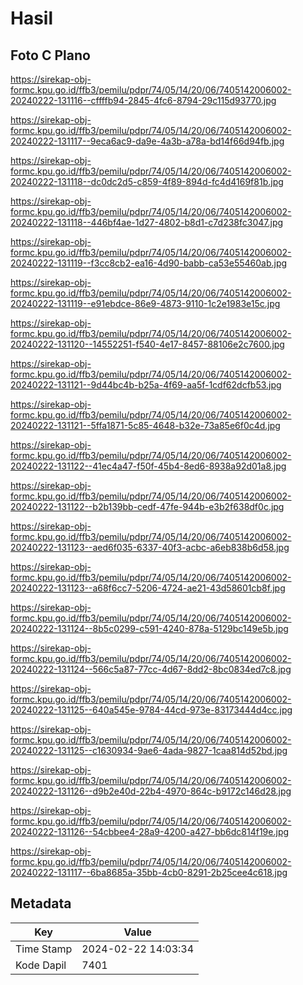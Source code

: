 # Hasil

## Foto C Plano

https://sirekap-obj-formc.kpu.go.id/ffb3/pemilu/pdpr/74/05/14/20/06/7405142006002-20240222-131116--cffffb94-2845-4fc6-8794-29c115d93770.jpg

https://sirekap-obj-formc.kpu.go.id/ffb3/pemilu/pdpr/74/05/14/20/06/7405142006002-20240222-131117--9eca6ac9-da9e-4a3b-a78a-bd14f66d94fb.jpg

https://sirekap-obj-formc.kpu.go.id/ffb3/pemilu/pdpr/74/05/14/20/06/7405142006002-20240222-131118--dc0dc2d5-c859-4f89-894d-fc4d4169f81b.jpg

https://sirekap-obj-formc.kpu.go.id/ffb3/pemilu/pdpr/74/05/14/20/06/7405142006002-20240222-131118--446bf4ae-1d27-4802-b8d1-c7d238fc3047.jpg

https://sirekap-obj-formc.kpu.go.id/ffb3/pemilu/pdpr/74/05/14/20/06/7405142006002-20240222-131119--f3cc8cb2-ea16-4d90-babb-ca53e55460ab.jpg

https://sirekap-obj-formc.kpu.go.id/ffb3/pemilu/pdpr/74/05/14/20/06/7405142006002-20240222-131119--e91ebdce-86e9-4873-9110-1c2e1983e15c.jpg

https://sirekap-obj-formc.kpu.go.id/ffb3/pemilu/pdpr/74/05/14/20/06/7405142006002-20240222-131120--14552251-f540-4e17-8457-88106e2c7600.jpg

https://sirekap-obj-formc.kpu.go.id/ffb3/pemilu/pdpr/74/05/14/20/06/7405142006002-20240222-131121--9d44bc4b-b25a-4f69-aa5f-1cdf62dcfb53.jpg

https://sirekap-obj-formc.kpu.go.id/ffb3/pemilu/pdpr/74/05/14/20/06/7405142006002-20240222-131121--5ffa1871-5c85-4648-b32e-73a85e6f0c4d.jpg

https://sirekap-obj-formc.kpu.go.id/ffb3/pemilu/pdpr/74/05/14/20/06/7405142006002-20240222-131122--41ec4a47-f50f-45b4-8ed6-8938a92d01a8.jpg

https://sirekap-obj-formc.kpu.go.id/ffb3/pemilu/pdpr/74/05/14/20/06/7405142006002-20240222-131122--b2b139bb-cedf-47fe-944b-e3b2f638df0c.jpg

https://sirekap-obj-formc.kpu.go.id/ffb3/pemilu/pdpr/74/05/14/20/06/7405142006002-20240222-131123--aed6f035-6337-40f3-acbc-a6eb838b6d58.jpg

https://sirekap-obj-formc.kpu.go.id/ffb3/pemilu/pdpr/74/05/14/20/06/7405142006002-20240222-131123--a68f6cc7-5206-4724-ae21-43d58601cb8f.jpg

https://sirekap-obj-formc.kpu.go.id/ffb3/pemilu/pdpr/74/05/14/20/06/7405142006002-20240222-131124--8b5c0299-c591-4240-878a-5129bc149e5b.jpg

https://sirekap-obj-formc.kpu.go.id/ffb3/pemilu/pdpr/74/05/14/20/06/7405142006002-20240222-131124--566c5a87-77cc-4d67-8dd2-8bc0834ed7c8.jpg

https://sirekap-obj-formc.kpu.go.id/ffb3/pemilu/pdpr/74/05/14/20/06/7405142006002-20240222-131125--640a545e-9784-44cd-973e-83173444d4cc.jpg

https://sirekap-obj-formc.kpu.go.id/ffb3/pemilu/pdpr/74/05/14/20/06/7405142006002-20240222-131125--c1630934-9ae6-4ada-9827-1caa814d52bd.jpg

https://sirekap-obj-formc.kpu.go.id/ffb3/pemilu/pdpr/74/05/14/20/06/7405142006002-20240222-131126--d9b2e40d-22b4-4970-864c-b9172c146d28.jpg

https://sirekap-obj-formc.kpu.go.id/ffb3/pemilu/pdpr/74/05/14/20/06/7405142006002-20240222-131126--54cbbee4-28a9-4200-a427-bb6dc814f19e.jpg

https://sirekap-obj-formc.kpu.go.id/ffb3/pemilu/pdpr/74/05/14/20/06/7405142006002-20240222-131117--6ba8685a-35bb-4cb0-8291-2b25cee4c618.jpg


## Metadata

| Key        | Value               |
| ---------- | ------------------- |
| Time Stamp | 2024-02-22 14:03:34 |
| Kode Dapil | 7401                |



